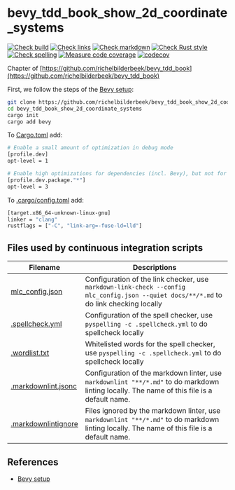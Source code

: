 # bevy_tdd_book_show_2d_coordinate_systems

[![Check build](https://github.com/richelbilderbeek/bevy_tdd_book_show_2d_coordinate_systems/actions/workflows/check_build.yaml/badge.svg?branch=master)](https://github.com/richelbilderbeek/bevy_tdd_book_show_2d_coordinate_systems/actions/workflows/check_build.yaml)
[![Check links](https://github.com/richelbilderbeek/bevy_tdd_book_show_2d_coordinate_systems/actions/workflows/check_links.yaml/badge.svg?branch=master)](https://github.com/richelbilderbeek/bevy_tdd_book_show_2d_coordinate_systems/actions/workflows/check_links.yaml)
[![Check markdown](https://github.com/richelbilderbeek/bevy_tdd_book_show_2d_coordinate_systems/actions/workflows/check_markdown.yaml/badge.svg?branch=master)](https://github.com/richelbilderbeek/bevy_tdd_book_show_2d_coordinate_systems/actions/workflows/check_markdown.yaml)
[![Check Rust style](https://github.com/richelbilderbeek/bevy_tdd_book_show_2d_coordinate_systems/actions/workflows/check_rust_style.yaml/badge.svg?branch=master)](https://github.com/richelbilderbeek/bevy_tdd_book_show_2d_coordinate_systems/actions/workflows/check_rust_style.yaml)
[![Check spelling](https://github.com/richelbilderbeek/bevy_tdd_book_show_2d_coordinate_systems/actions/workflows/check_spelling.yaml/badge.svg?branch=master)](https://github.com/richelbilderbeek/bevy_tdd_book_show_2d_coordinate_systems/actions/workflows/check_spelling.yaml)
[![Measure code coverage](https://github.com/richelbilderbeek/bevy_tdd_book_show_2d_coordinate_systems/actions/workflows/measure_codecov.yaml/badge.svg?branch=master)](https://github.com/richelbilderbeek/bevy_tdd_book_show_2d_coordinate_systems/actions/workflows/measure_codecov.yaml)
[![codecov](https://codecov.io/gh/richelbilderbeek/bevy_tdd_book_show_2d_coordinate_systems/graph/badge.svg?token=XAVFZYDQKZ)](https://codecov.io/gh/richelbilderbeek/bevy_tdd_book_show_2d_coordinate_systems)

Chapter of [https://github.com/richelbilderbeek/bevy_tdd_book](https://github.com/richelbilderbeek/bevy_tdd_book)

First, we follow the steps of the [Bevy setup](https://bevyengine.org/learn/quick-start/getting-started/setup/):

```bash
git clone https://github.com/richelbilderbeek/bevy_tdd_book_show_2d_coordinate_systems
cd bevy_tdd_book_show_2d_coordinate_systems
cargo init
cargo add bevy
```

To [Cargo.toml](Cargo.toml) add:

```bash
# Enable a small amount of optimization in debug mode
[profile.dev]
opt-level = 1

# Enable high optimizations for dependencies (incl. Bevy), but not for our code:
[profile.dev.package."*"]
opt-level = 3
```

To [.cargo/config.toml](.cargo/config.toml) add:

```bash
[target.x86_64-unknown-linux-gnu]
linker = "clang"
rustflags = ["-C", "link-arg=-fuse-ld=lld"]
```


## Files used by continuous integration scripts

Filename                                  |Descriptions
------------------------------------------|--------------------------------------------------------------------------------------------------------------------------------------
[mlc_config.json](mlc_config.json)        |Configuration of the link checker, use `markdown-link-check --config mlc_config.json --quiet docs/**/*.md` to do link checking locally
[.spellcheck.yml](.spellcheck.yml)        |Configuration of the spell checker, use `pyspelling -c .spellcheck.yml` to do spellcheck locally
[.wordlist.txt](.wordlist.txt)            |Whitelisted words for the spell checker, use `pyspelling -c .spellcheck.yml` to do spellcheck locally
[.markdownlint.jsonc](.markdownlint.jsonc)|Configuration of the markdown linter, use `markdownlint "**/*.md"` to do markdown linting locally. The name of this file is a default name.
[.markdownlintignore](.markdownlintignore)|Files ignored by the markdown linter, use `markdownlint "**/*.md"` to do markdown linting locally. The name of this file is a default name.

## References

* [Bevy setup](https://bevyengine.org/learn/quick-start/getting-started/setup/)

